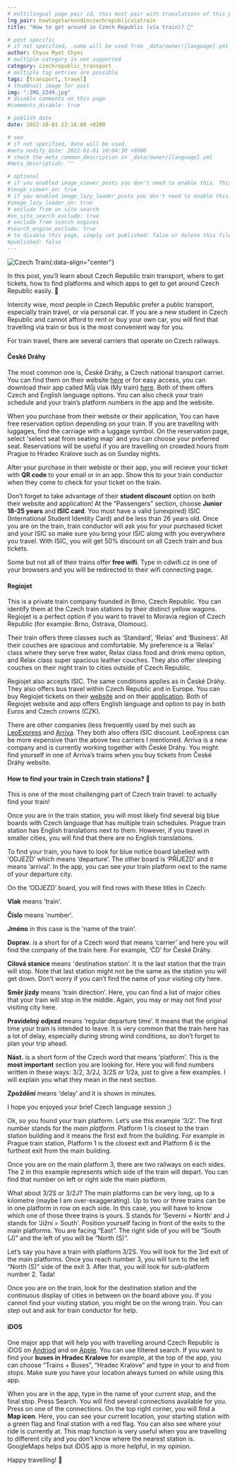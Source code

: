 ```yaml
---
# multilingual page pair id, this must pair with translations of this page. (This name must be unique)
lng_pair: howtogetaroundinczechrepublicviatrain
title: "How to get around in Czech Republic (via train)? 🚂"

# post specific
# if not specified, .name will be used from _data/owner/[language].yml
author: Chyuu Myet Chyei
# multiple category is not supported
category: czechrepublic_transport
# multiple tag entries are possible
tags: [transport, travel]
# thumbnail image for post
img: ":IMG_2249.jpg"
# disable comments on this page
#comments_disable: true

# publish date
date: 2022-10-01 22:16:00 +0200

# seo
# if not specified, date will be used.
#meta_modify_date: 2022-01-01 10:04:30 +0900
# check the meta_common_description in _data/owner/[language].yml
#meta_description: ""

# optional
# if you enabled image_viewer_posts you don't need to enable this. This is only if image_viewer_posts = false
#image_viewer_on: true
# if you enabled image_lazy_loader_posts you don't need to enable this. This is only if image_lazy_loader_posts = false
#image_lazy_loader_on: true
# exclude from on site search
#on_site_search_exclude: true
# exclude from search engines
#search_engine_exclude: true
# to disable this page, simply set published: false or delete this file
#published: false
---
```

<!-- outline-start -->

![Czech Train](:IMG_2249.jpg){:data-align="center"}

In this post, you’ll learn about Czech Republic train transport, where to get tickets, how to find platforms and which apps to get to get around Czech Republic easily. 🚞

Intercity wise, most people in Czech Republic prefer a public transport, especially train travel, or via personal car. If you are a new student in Czech Republic and cannot afford to rent or buy your own car, you will find that travelling via train or bus is the most convenient way for you. 

For train travel, there are several carriers that operate on Czech railways. 

#### České Dráhy

The most common one is, České Dráhy, a Czech national transport carrier. You can find them on their website [here](https://www.cd.cz/en/default.htm) or for easy access, you can download their app called Můj vlak (My train) [here](https://www.cd.cz/typy-jizdenek/jak-koupit-jizdenku/-26327/). Both of them offers Czech and English language options. You can also check your train schedule and your train’s platform numbers in the app and the website. 

When you purchase from their website or their application, You can have free reservation option depending on your train. If you are travelling with luggages, find the carriage with a luggage symbol. On the reservation page, select 'select seat from seating map' and you can choose your preferred seat. Reservations will be useful if you are travelling on crowded hours from Prague to Hradec Kralove such as on Sunday nights.

After your purchase in their webiste or their app, you will recieve your ticket with **QR code** to your email or in an app. Show this to your train conductor when they come to check for your ticket on the train.

Don’t forget to take advantage of their **student discount** option on both their website and application! At the “Passengers” section, choose **Junior 18-25 years** and **ISIC card**. You must have a valid (unexpired) ISIC (International Student Identity Card) and be less than 26 years old. Once you are on the train, train conductor will ask you for your purchased ticket and your ISIC so make sure you bring your ISIC along with you everywhere you travel. With ISIC, you will get 50% discount on all Czech train and bus tickets.

Some but not all of their trains offer **free wifi**. Type in cdwifi.cz in one of your browsers and you will be redirected to their wifi connecting page.

#### Regiojet 

This is a private train company founded in Brno, Czech Republic. You can identify them at the Czech train stations by their distinct yellow wagons. Regiojet is a perfect option if you want to travel to Moravia region of Czech Republic (for example: Brno, Ostrava, Olomouc). 

Their train offers three classes such as ‘Standard’, ‘Relax’ and ‘Business’. All their couches are spacious and comfortable. My preference is a ‘Relax’ class where they serve free water, Relax class food and drink menu option, and Relax class super spacious leather couches. They also offer sleeping couches on their night train to cities outside of Czech Republic. 

Regiojet also accepts ISIC. The same conditions applies as in České Dráhy. They also offers bus travel within Czech Republic and in Europe. You can buy Regiojet tickets on their [website](https://regiojet.com) and on their [application](https://regiojet.com/services/app). Both of Regiojet website and app offers English language and option to pay in both Euros and Czech crowns (CZK).

There are other companies (less frequently used by me) such as [LeoExpress](https://www.leoexpress.com/en) and [Arriva](https://www.arriva.cz).  They both also offers ISIC discount. LeoExpress can be more expensive than the above two carriers I mentioned. Arriva is a new company and is currently working together with České Dráhy. You might find yourself in one of Arriva’s trains when you buy tickets from České Dráhy website.

#### How to find your train in Czech train stations? 🚉

This is one of the most challenging part of Czech train travel: to actually find your train! 

Once you are in the train station, you will most likely find several big blue boards with Czech language that has multiple train schedules. Prague train station has English translations next to them. However, if you travel in smaller cities, you will find that there are no English translations.

To find your train, you  have to look for blue notice board labelled with ‘ODJEZD’ which means ‘departure’. The other board is ‘PŘÍJEZD’ and it means ‘arrival’. In the app, you can see your train platform next to the name of your departure city.

On the ‘ODJEZD’ board, you will find rows with these titles in Czech:

**Vlak** means 'train'.

**Číslo** means 'number'. 

**Jméno** in this case is the 'name of the train'. 

**Doprav.** is a short for of a Czech word that means ‘carrier’ and here you will find the company of the train here. For example, ‘ČD’ for České Dráhy.

**Cilová stanice** means 'destination station’. It is the last station that the train will stop. Note that last station might not be the same as the station you will get down. Don’t worry if you can’t find the name of your visiting city here.

**Směr jízdy** means 'train direction’. Here, you can find a list of major cities that your train will stop in the middle. Again, you may or may not find your visiting city here. 

**Pravidelný odjezd** means 'regular departure time’. It means that the original time your train is intended to leave. It is very common that the train here has a lot of delay, especially during strong wind conditions, so don’t forget to plan your trip ahead.

**Nást.** is a short form of the Czech word that means ‘platform’.  This is the **most important** section you are looking for. Here you will find numbers written in these ways: 3/2, 3/2J, 3/2S or 1/2a, just to give a few examples. I will explain you what they mean in the next section.

**Zpoždění** means 'delay’ and it is shown in minutes. 

I hope you enjoyed your brief Czech language session ;)

Ok, so you found your train platform. Let’s use this example ‘3/2’. The first number stands for the _main platform_. Platform 1 is closest to the train station building and it means the first exit from the building. For example in Prague train station, Platform 1 is the closest exit and Platform 6 is the furthest exit from the main building. 

Once you are on the main platform 3, there are two railways on each sides. The 2 in this example represents which side of the train will depart. You can find that number on left or right side the main platform. 

What about 3/2S or 3/2J? The main platforms can be very long, up to a kilometre (maybe I am over-exaggerating). Up to two or three trains can be in one platform in row on each side. In this case, you will have to know which one of those three trains is yours. S stands for ‘Severní = North’ and J stands for ‘Jižní = South’. Position yourself facing in front of the exits to the main platforms. You are facing “East”.  The right side of you will be “South (J)” and the left of you will be “North (S)”. 

Let’s say you have a train with platform 3/2S. You will look for the 3rd exit of the main platforms. Once you reach number 3, you will turn to the left “North (S)” side of the exit 3. After that, you will look for sub-platform number 2. Tada!

Once you are on the train, look for the destination station and the continuous display of cities in between on the board above you. If you cannot find your visiting station, you might be on the wrong train. You can step out and ask for train conductor for help. 

#### iDOS

One major app that will help you with travelling around Czech Republic is iDOS on [Andriod](https://play.google.com/store/apps/details?id=cz.mafra.jizdnirady&hl=en&gl=US) and on [Apple](https://apps.apple.com/cz/app/j%C3%ADzdn%C3%AD-%C5%99%C3%A1dy-idos/id473503749). You can use filtered search. If you want to find your **buses in Hradec Kralove** for example, at the top of the app, you can choose “Trains + Buses”, “Hradec Kralove” and type in your to and from stops. Make sure you have your location always turned on while using this app. 

When you are in the app, type in the name of your current stop, and the final stop. Press Search. You will find several connections available for you.  Press on one of the connections. On the top right corner, you will find a **Map icon**. Here, you can see your current location, your starting station with a green flag and final station with a red flag. You can also see where your ride is currently at. This map function is very useful when you are travelling to different city and you don’t know where the nearest station is. GoogleMaps helps but iDOS app is more helpful, in my opinion.

Happy travelling! 🚏